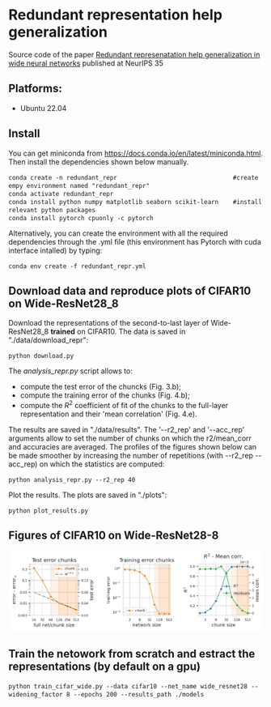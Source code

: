 # Redundant representation help generalization

Source code of the paper [Redundant represenatation help generalization in wide neural networks](https://openreview.net/pdf?id=lC5-Ty_0FiN)
published at NeurIPS 35 


## Platforms:
- Ubuntu 22.04

## Install

You can get miniconda from https://docs.conda.io/en/latest/miniconda.html. Then install the dependencies shown below manually.

```
conda create -n redundant_repr                                #create empy environment named "redundant_repr"
conda activate redundant_repr
conda install python numpy matplotlib seaborn scikit-learn    #install relevant python packages
conda install pytorch cpuonly -c pytorch          
```
Alternatively, you can create the environment with all the required dependencies through the .yml file (this environment has Pytorch with cuda interface intalled) by typing:
```
conda env create -f redundant_repr.yml
```

## Download data and reproduce plots of CIFAR10 on Wide-ResNet28_8

Download the representations of the second-to-last layer of Wide-ResNet28_8 __trained__ on CIFAR10. The data is saved in "./data/download_repr":

```
python download.py 
```

The _analysis_repr.py_ script allows to:
* compute the test error of the chuncks (Fig. 3.b); 
* compute the training error of the chunks (Fig. 4.b);
* compute the $R^2$ coefficient of fit of the chunks to the full-layer representation and their 'mean correlation' (Fig. 4.e). 

The results are saved in "./data/results". The '--r2_rep' and '--acc_rep' arguments allow to set the number of chunks on which the r2/mean_corr and accuracies are averaged. The profiles of the figures shown below can be made smoother by increasing the number of repetitions (with --r2_rep --acc_rep) on which the statistics are computed:

```
python analysis_repr.py --r2_rep 40 
```

Plot the results. The plots are saved in "./plots":
```
python plot_results.py
```

## Figures of  CIFAR10 on Wide-ResNet28-8

![Alt text](plots/cifar10_wr28_plots.jpg)

## Train the netowork from scratch and estract the representations (by default on a gpu)

```
python train_cifar_wide.py --data cifar10 --net_name wide_resnet28 --widening_factor 8 --epochs 200 --results_path ./models
```

